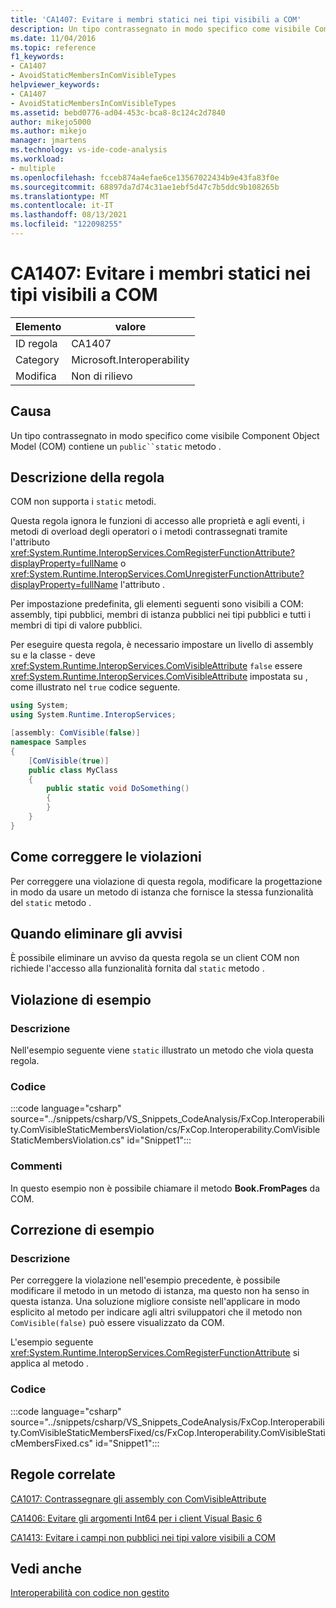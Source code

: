 ```yaml
---
title: 'CA1407: Evitare i membri statici nei tipi visibili a COM'
description: Un tipo contrassegnato in modo specifico come visibile Component Object Model (COM) contiene un metodo statico pubblico.
ms.date: 11/04/2016
ms.topic: reference
f1_keywords:
- CA1407
- AvoidStaticMembersInComVisibleTypes
helpviewer_keywords:
- CA1407
- AvoidStaticMembersInComVisibleTypes
ms.assetid: bebd0776-ad04-453c-bca8-8c124c2d7840
author: mikejo5000
ms.author: mikejo
manager: jmartens
ms.technology: vs-ide-code-analysis
ms.workload:
- multiple
ms.openlocfilehash: fcceb874a4efae6ce13567022434b9e43fa83f0e
ms.sourcegitcommit: 68897da7d74c31ae1ebf5d47c7b5ddc9b108265b
ms.translationtype: MT
ms.contentlocale: it-IT
ms.lasthandoff: 08/13/2021
ms.locfileid: "122098255"
---
```

# <a name="ca1407-avoid-static-members-in-com-visible-types"></a>CA1407: Evitare i membri statici nei tipi visibili a COM

|Elemento|valore|
|-|-|
|ID regola|CA1407|
|Category|Microsoft.Interoperability|
|Modifica|Non di rilievo|

## <a name="cause"></a>Causa
Un tipo contrassegnato in modo specifico come visibile Component Object Model (COM) contiene un `public``static` metodo .

## <a name="rule-description"></a>Descrizione della regola
COM non supporta i `static` metodi.

Questa regola ignora le funzioni di accesso alle proprietà e agli eventi, i metodi di overload degli operatori o i metodi contrassegnati tramite l'attributo <xref:System.Runtime.InteropServices.ComRegisterFunctionAttribute?displayProperty=fullName> o <xref:System.Runtime.InteropServices.ComUnregisterFunctionAttribute?displayProperty=fullName> l'attributo .

Per impostazione predefinita, gli elementi seguenti sono visibili a COM: assembly, tipi pubblici, membri di istanza pubblici nei tipi pubblici e tutti i membri di tipi di valore pubblici.

Per eseguire questa regola, è necessario impostare un livello di assembly su e la classe - deve <xref:System.Runtime.InteropServices.ComVisibleAttribute> `false` essere <xref:System.Runtime.InteropServices.ComVisibleAttribute> impostata su , come illustrato nel `true` codice seguente.

```csharp
using System;
using System.Runtime.InteropServices;

[assembly: ComVisible(false)]
namespace Samples
{
    [ComVisible(true)]
    public class MyClass
    {
        public static void DoSomething()
        {
        }
    }
}
```

## <a name="how-to-fix-violations"></a>Come correggere le violazioni
Per correggere una violazione di questa regola, modificare la progettazione in modo da usare un metodo di istanza che fornisce la stessa funzionalità del `static` metodo .

## <a name="when-to-suppress-warnings"></a>Quando eliminare gli avvisi
È possibile eliminare un avviso da questa regola se un client COM non richiede l'accesso alla funzionalità fornita dal `static` metodo .

## <a name="example-violation"></a>Violazione di esempio

### <a name="description"></a>Descrizione
Nell'esempio seguente viene `static` illustrato un metodo che viola questa regola.

### <a name="code"></a>Codice
:::code language="csharp" source="../snippets/csharp/VS_Snippets_CodeAnalysis/FxCop.Interoperability.ComVisibleStaticMembersViolation/cs/FxCop.Interoperability.ComVisibleStaticMembersViolation.cs" id="Snippet1":::

### <a name="comments"></a>Commenti
In questo esempio non è possibile chiamare il metodo **Book.FromPages** da COM.

## <a name="example-fix"></a>Correzione di esempio

### <a name="description"></a>Descrizione
Per correggere la violazione nell'esempio precedente, è possibile modificare il metodo in un metodo di istanza, ma questo non ha senso in questa istanza. Una soluzione migliore consiste nell'applicare in modo esplicito al metodo per indicare agli altri sviluppatori che il metodo non `ComVisible(false)` può essere visualizzato da COM.

L'esempio seguente <xref:System.Runtime.InteropServices.ComRegisterFunctionAttribute> si applica al metodo .

### <a name="code"></a>Codice
:::code language="csharp" source="../snippets/csharp/VS_Snippets_CodeAnalysis/FxCop.Interoperability.ComVisibleStaticMembersFixed/cs/FxCop.Interoperability.ComVisibleStaticMembersFixed.cs" id="Snippet1":::

## <a name="related-rules"></a>Regole correlate
[CA1017: Contrassegnare gli assembly con ComVisibleAttribute](/dotnet/fundamentals/code-analysis/quality-rules/ca1017)

[CA1406: Evitare gli argomenti Int64 per i client Visual Basic 6](../code-quality/ca1406.md)

[CA1413: Evitare i campi non pubblici nei tipi valore visibili a COM](../code-quality/ca1413.md)

## <a name="see-also"></a>Vedi anche
[Interoperabilità con codice non gestito](/dotnet/framework/interop/index)
